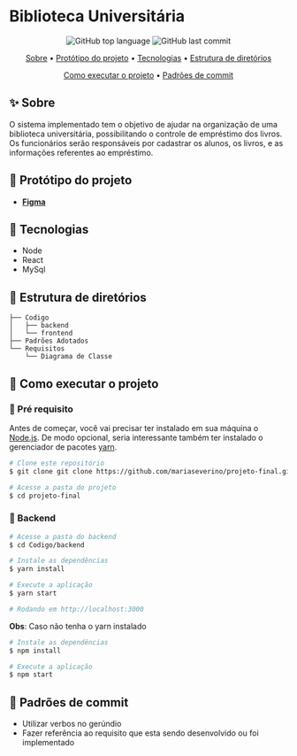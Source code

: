 # Biblioteca Universitária

<div align="center">
  <p>
    <img alt="GitHub top language" src="https://img.shields.io/github/languages/top/mariaseverino/projeto-final?color=6C63FF&logoColor=6C63FF&style=for-the-badge">
    <img alt="GitHub last commit" src="https://img.shields.io/github/last-commit/mariaseverino/projeto-final?color=6C63FF&logoColor=6C63FF&style=for-the-badge">
  </p>
</div>

<p align="center">
 <a href="#Sobre">Sobre</a> •
 <a href="#Prototipo">Protótipo do projeto</a> •
 <a href="#Tecnologias">Tecnologias</a> •
 <a href="#Estrutura de Diretorios">Estrutura de diretórios</a>
</p>

<p align="center">
 <a href="#Como executar o projeto">Como executar o projeto</a> •
 <a href="#Padrões de Commit">Padrões de commit</a>
</p>

## :sparkles: Sobre

O sistema implementado tem o objetivo de ajudar na organização de uma biblioteca universitária, possibilitando o controle de empréstimo dos livros. Os funcionários serão responsáveis por cadastrar os alunos, os livros, e as informações referentes ao empréstimo.

## :lipstick: Protótipo do projeto

-   **[Figma](https://www.figma.com/file/nWi4kwhiHhkOdGy4M4uC2y/Untitled?node-id=0%3A1)**

## :rocket: Tecnologias

-   Node
-   React
-   MySql

## :open_file_folder: Estrutura de diretórios

```
├── Codigo
│   ├── backend
│   └── frontend
├── Padrões Adotados
└── Requisitos
    └── Diagrama de Classe
```

## 🤔 Como executar o projeto

### :rotating_light: Pré requisito

Antes de começar, você vai precisar ter instalado em sua máquina o [Node.js](https://nodejs.org/). De modo opcional, seria interessante também ter instalado o gerenciador de pacotes [yarn](https://yarnpkg.com/).

```bash
# Clone este repositório
$ git clone git clone https://github.com/mariaseverino/projeto-final.git

# Acesse a pasta do projeto
$ cd projeto-final
```

### :file_folder: Backend

```bash
# Acesse a pasta do backend
$ cd Codigo/backend

# Instale as dependências
$ yarn install

# Execute a aplicação
$ yarn start

# Rodando em http://localhost:3000
```

**Obs**: Caso não tenha o yarn instalado

```bash
# Instale as dependências
$ npm install

# Execute a aplicação
$ npm start
```

## :pushpin: Padrões de commit

-   Utilizar verbos no gerúndio
-   Fazer referência ao requisito que esta sendo desenvolvido ou foi implementado
